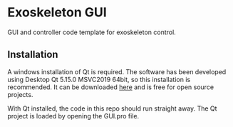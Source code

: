 # Exoskeleton GUI

GUI and controller code template for exoskeleton control.

## Installation

A windows installation of Qt is required. The software has been developed using Desktop Qt 5.15.0 MSVC2019 64bit, so this installation is recommended. It can be downloaded [here](https://www.qt.io/download-qt-installer) and is free for open source projects.

With Qt installed, the code in this repo should run straight away. The Qt project is loaded by opening the GUI.pro file.

